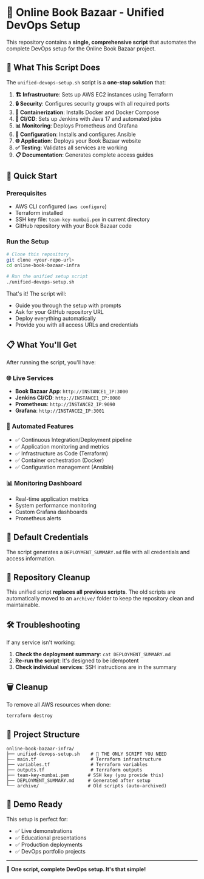 # 🚀 Online Book Bazaar - Unified DevOps Setup

This repository contains a **single, comprehensive script** that automates the complete DevOps setup for the Online Book Bazaar project.

## 🎯 What This Script Does

The `unified-devops-setup.sh` script is a **one-stop solution** that:

1. **🏗️ Infrastructure**: Sets up AWS EC2 instances using Terraform
2. **🔒 Security**: Configures security groups with all required ports
3. **🐳 Containerization**: Installs Docker and Docker Compose
4. **🔄 CI/CD**: Sets up Jenkins with Java 17 and automated jobs
5. **📊 Monitoring**: Deploys Prometheus and Grafana
6. **🔧 Configuration**: Installs and configures Ansible
7. **🌐 Application**: Deploys your Book Bazaar website
8. **✅ Testing**: Validates all services are working
9. **📋 Documentation**: Generates complete access guides

## 🚀 Quick Start

### Prerequisites
- AWS CLI configured (`aws configure`)
- Terraform installed
- SSH key file: `team-key-mumbai.pem` in current directory
- GitHub repository with your Book Bazaar code

### Run the Setup
```bash
# Clone this repository
git clone <your-repo-url>
cd online-book-bazaar-infra

# Run the unified setup script
./unified-devops-setup.sh
```

That's it! The script will:
- Guide you through the setup with prompts
- Ask for your GitHub repository URL
- Deploy everything automatically
- Provide you with all access URLs and credentials

## 📋 What You'll Get

After running the script, you'll have:

### 🌐 Live Services
- **Book Bazaar App**: `http://INSTANCE1_IP:3000`
- **Jenkins CI/CD**: `http://INSTANCE1_IP:8080`
- **Prometheus**: `http://INSTANCE2_IP:9090`
- **Grafana**: `http://INSTANCE2_IP:3001`

### 🔧 Automated Features
- ✅ Continuous Integration/Deployment pipeline
- ✅ Application monitoring and metrics
- ✅ Infrastructure as Code (Terraform)
- ✅ Container orchestration (Docker)
- ✅ Configuration management (Ansible)

### 📊 Monitoring Dashboard
- Real-time application metrics
- System performance monitoring
- Custom Grafana dashboards
- Prometheus alerts

## 🔐 Default Credentials

The script generates a `DEPLOYMENT_SUMMARY.md` file with all credentials and access information.

## 🧹 Repository Cleanup

This unified script **replaces all previous scripts**. The old scripts are automatically moved to an `archive/` folder to keep the repository clean and maintainable.

## 🛠️ Troubleshooting

If any service isn't working:

1. **Check the deployment summary**: `cat DEPLOYMENT_SUMMARY.md`
2. **Re-run the script**: It's designed to be idempotent
3. **Check individual services**: SSH instructions are in the summary

## 🗑️ Cleanup

To remove all AWS resources when done:
```bash
terraform destroy
```

## 📁 Project Structure

```
online-book-bazaar-infra/
├── unified-devops-setup.sh    # 🎯 THE ONLY SCRIPT YOU NEED
├── main.tf                    # Terraform infrastructure
├── variables.tf               # Terraform variables
├── outputs.tf                 # Terraform outputs
├── team-key-mumbai.pem       # SSH key (you provide this)
├── DEPLOYMENT_SUMMARY.md     # Generated after setup
└── archive/                  # Old scripts (auto-archived)
```

## 🎥 Demo Ready

This setup is perfect for:
- ✅ Live demonstrations
- ✅ Educational presentations
- ✅ Production deployments
- ✅ DevOps portfolio projects

---

**🚀 One script, complete DevOps setup. It's that simple!**
